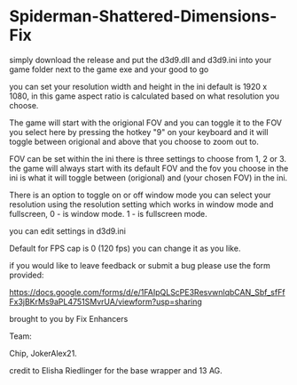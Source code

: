 # Spiderman-Shattered-Dimensions-Fix

simply download the release and put the d3d9.dll and d3d9.ini into your game folder next to the game exe and your good to go

you can set your resolution width and height in the ini default is 1920 x 1080, in this game aspect ratio is calculated based on what resolution you choose.

The game will start with the origional FOV and you can toggle it to the FOV you select here by pressing the hotkey "9" on your keyboard and it will toggle between origional and above that you choose to zoom out to.

FOV can be set within the ini there is three settings to choose from 1, 2 or 3. the game will always start with its default FOV and the fov you choose in the ini is what it will toggle between (origional) and (your chosen FOV) in the ini.

There is an option to toggle on or off window mode you can select your resolution using the resolution setting which works in window mode and fullscreen, 0 - is window mode. 1 - is fullscreen mode.

you can edit settings in d3d9.ini 

Default for FPS cap is 0 (120 fps) you can change it as you like.

if you would like to leave feedback or submit a bug please use the form provided:

https://docs.google.com/forms/d/e/1FAIpQLScPE3ResvwnlqbCAN_Sbf_sfFfFx3jBKrMs9aPL4751SMvrUA/viewform?usp=sharing

brought to you by Fix Enhancers 

Team: 

Chip, JokerAlex21.

credit to Elisha Riedlinger for the base wrapper and 13 AG.
